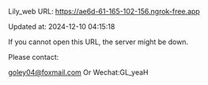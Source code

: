 Lily_web URL: https://ae6d-61-165-102-156.ngrok-free.app

Updated at: 2024-12-10 04:15:18

If you cannot open this URL, the server might be down.

Please contact: 

goley04@foxmail.com Or Wechat:GL_yeaH